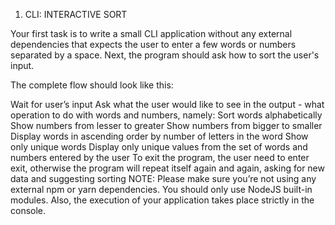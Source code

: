 1. CLI: INTERACTIVE SORT

Your first task is to write a small CLI application without any external dependencies that expects the user to enter a few words or numbers separated by a space. Next, the program should ask how to sort the user's input.

The complete flow should look like this:

Wait for user’s input
Ask what the user would like to see in the output - what operation to do with words and numbers, namely:
Sort words alphabetically
Show numbers from lesser to greater
Show numbers from bigger to smaller
Display words in ascending order by number of letters in the word
Show only unique words
Display only unique values from the set of words and numbers entered by the user
To exit the program, the user need to enter exit, otherwise the program will repeat itself again and again, asking for new data and suggesting sorting
NOTE: Please make sure you’re not using any external npm or yarn dependencies. You should only use NodeJS built-in modules. Also, the execution of your application takes place strictly in the console.
